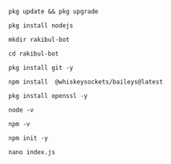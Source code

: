 `pkg update && pkg upgrade`

`pkg install nodejs`

`mkdir rakibul-bot`

`cd rakibul-bot`

`pkg install git -y`

`npm install 
@whiskeysockets/baileys@latest`

`pkg install openssl -y`

`node -v`

`npm -v`

`npm init -y`

`nano index.js`
